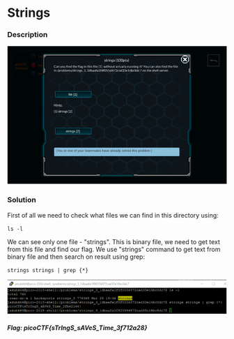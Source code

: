 # Strings

### Description
![alt text](https://github.com/JakubK64/CTF-writeups/blob/master/picoCTF/strings/task.png)

### Solution

First of all we need to check what files we can find in this directory using:
```unix
ls -l
```

We can see only one file - "strings". This is binary file, we need to get text from this file and find our flag.
We use "strings" command to get text from binary file and then search on result using grep:
```unix
strings strings | grep {*}
```
![alt text](https://github.com/JakubK64/CTF-writeups/blob/master/picoCTF/strings/Solution.png)

#### *Flag: picoCTF{sTrIngS_sAVeS_Time_3f712a28}*
